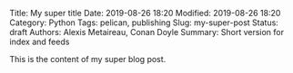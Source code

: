 Title: My super title
Date: 2019-08-26 18:20
Modified: 2019-08-26 18:20
Category: Python
Tags: pelican, publishing
Slug: my-super-post
Status: draft
Authors: Alexis Metaireau, Conan Doyle
Summary: Short version for index and feeds

This is the content of my super blog post.
